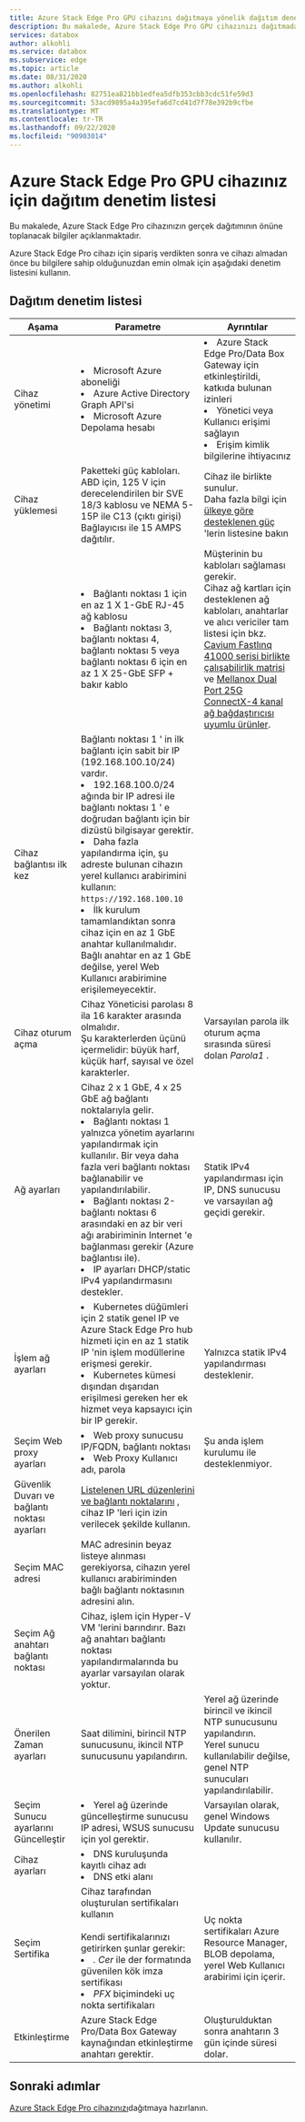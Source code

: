 ```yaml
---
title: Azure Stack Edge Pro GPU cihazını dağıtmaya yönelik dağıtım denetim listesi | Microsoft Docs
description: Bu makalede, Azure Stack Edge Pro GPU cihazınızı dağıtmadan önce toplanacak bilgiler açıklanmaktadır.
services: databox
author: alkohli
ms.service: databox
ms.subservice: edge
ms.topic: article
ms.date: 08/31/2020
ms.author: alkohli
ms.openlocfilehash: 82751ea821bb1edfea5dfb353cbb3cdc51fe59d3
ms.sourcegitcommit: 53acd9895a4a395efa6d7cd41d7f78e392b9cfbe
ms.translationtype: MT
ms.contentlocale: tr-TR
ms.lasthandoff: 09/22/2020
ms.locfileid: "90903014"
---
```

# <a name="deployment-checklist-for-your-azure-stack-edge-pro-gpu-device"></a>Azure Stack Edge Pro GPU cihazınız için dağıtım denetim listesi  

Bu makalede, Azure Stack Edge Pro cihazınızın gerçek dağıtımının önüne toplanacak bilgiler açıklanmaktadır. 

Azure Stack Edge Pro cihazı için sipariş verdikten sonra ve cihazı almadan önce bu bilgilere sahip olduğunuzdan emin olmak için aşağıdaki denetim listesini kullanın. 

## <a name="deployment-checklist"></a>Dağıtım denetim listesi 

| Aşama                             | Parametre                                                                                                                                                                                                                           | Ayrıntılar                                                                                                           |
|-----------------------------------|-------------------------------------------------------------------------------------------------------------------------------------------------------------------------------------------------------------------------------------|-------------------------------------------------------------------------------------------------------------------|
| Cihaz yönetimi               | <li>Microsoft Azure aboneliği</li><li>Azure Active Directory Graph API'si</li><li>Microsoft Azure Depolama hesabı</li>|<li>Azure Stack Edge Pro/Data Box Gateway için etkinleştirildi, katkıda bulunan izinleri</li><li>Yönetici veya Kullanıcı erişimi sağlayın</li><li>Erişim kimlik bilgilerine ihtiyacınız</li> |
| Cihaz yüklemesi               | Paketteki güç kabloları. <br>ABD için, 125 V için derecelendirilen bir SVE 18/3 kablosu ve NEMA 5-15P ile C13 (çıktı girişi) Bağlayıcısı ile 15 AMPS dağıtılır.                                                                                                                                                                                                          | Cihaz ile birlikte sunulur.<br>Daha fazla bilgi için [ülkeye göre desteklenen güç](azure-stack-edge-technical-specifications-power-cords-regional.md) 'lerin listesine bakın                                                                                        |
|                                   | <li>Bağlantı noktası 1 için en az 1 X 1-GbE RJ-45 ağ kablosu  </li><li> Bağlantı noktası 3, bağlantı noktası 4, bağlantı noktası 5 veya bağlantı noktası 6 için en az 1 X 25-GbE SFP + bakır kablo</li>| Müşterinin bu kabloları sağlaması gerekir.<br>Cihaz ağ kartları için desteklenen ağ kabloları, anahtarlar ve alıcı vericiler tam listesi için bkz. [Cavium Fastlınq 41000 serisi birlikte çalışabilirlik matrisi](https://www.marvell.com/documents/xalflardzafh32cfvi0z/) ve [Mellanox Dual Port 25G ConnectX-4 kanal ağ bağdaştırıcısı uyumlu ürünler](https://docs.mellanox.com/display/ConnectX4LxFirmwarev14271016/Firmware+Compatible+Products).| 
| Cihaz bağlantısı ilk kez      | Bağlantı noktası 1 ' in ilk bağlantı için sabit bir IP (192.168.100.10/24) vardır. <li>192.168.100.0/24 ağında bir IP adresi ile bağlantı noktası 1 ' e doğrudan bağlantı için bir dizüstü bilgisayar gerektir.</li><li> Daha fazla yapılandırma için, şu adreste bulunan cihazın yerel kullanıcı arabirimini kullanın: `https://192.168.100.10`</li><li> İlk kurulum tamamlandıktan sonra cihaz için en az 1 GbE anahtar kullanılmalıdır. Bağlı anahtar en az 1 GbE değilse, yerel Web Kullanıcı arabirimine erişilemeyecektir.</li>|                                                                                                                   |
| Cihaz oturum açma                      | Cihaz Yöneticisi parolası 8 ila 16 karakter arasında olmalıdır. <br>Şu karakterlerden üçünü içermelidir: büyük harf, küçük harf, sayısal ve özel karakterler.                                            | Varsayılan parola ilk oturum açma sırasında süresi dolan *Parola1* .                                                     |
| Ağ ayarları                  | Cihaz 2 x 1 GbE, 4 x 25 GbE ağ bağlantı noktalarıyla gelir. <li>Bağlantı noktası 1 yalnızca yönetim ayarlarını yapılandırmak için kullanılır. Bir veya daha fazla veri bağlantı noktası bağlanabilir ve yapılandırılabilir. </li><li> Bağlantı noktası 2-bağlantı noktası 6 arasındaki en az bir veri ağı arabiriminin Internet 'e bağlanması gerekir (Azure bağlantısı ile).</li><li> IP ayarları DHCP/static IPv4 yapılandırmasını destekler. | Statik IPv4 yapılandırması için IP, DNS sunucusu ve varsayılan ağ geçidi gerekir.                                                                                                                  |
| İşlem ağ ayarları     | <li>Kubernetes düğümleri için 2 statik genel IP ve Azure Stack Edge Pro hub hizmeti için en az 1 statik IP 'nin işlem modüllerine erişmesi gerekir.</li><li>Kubernetes kümesi dışından dışarıdan erişilmesi gereken her ek hizmet veya kapsayıcı için bir IP gerekir.</li>                                                                                                                       | Yalnızca statik IPv4 yapılandırması desteklenir.                                                                      |
| Seçim Web proxy ayarları     | <li>Web proxy sunucusu IP/FQDN, bağlantı noktası </li><li>Web Proxy Kullanıcı adı, parola</li>                                                                                                                                                                                                    | Şu anda işlem kurulumu ile desteklenmiyor.                                                                     |
| Güvenlik Duvarı ve bağlantı noktası ayarları        | [Listelenen URL düzenlerini ve bağlantı noktalarını](azure-stack-edge-system-requirements.md#networking-port-requirements) , cihaz IP 'leri için izin verilecek şekilde kullanın.                                                                                                                                                  |                                                                                                                   |
| Seçim MAC adresi            | MAC adresinin beyaz listeye alınması gerekiyorsa, cihazın yerel kullanıcı arabiriminden bağlı bağlantı noktasının adresini alın. |                                                                                                                   |
| Seçim Ağ anahtarı bağlantı noktası    | Cihaz, işlem için Hyper-V VM 'lerini barındırır. Bazı ağ anahtarı bağlantı noktası yapılandırmalarında bu ayarlar varsayılan olarak yoktur.                                                                                                        |                                                                                                                   |
| Önerilen Zaman ayarları       | Saat dilimini, birincil NTP sunucusunu, ikincil NTP sunucusunu yapılandırın.                                                                                                                                                                    | Yerel ağ üzerinde birincil ve ikincil NTP sunucusunu yapılandırın.<br>Yerel sunucu kullanılabilir değilse, genel NTP sunucuları yapılandırılabilir.                                                    |
| Seçim Sunucu ayarlarını Güncelleştir | <li>Yerel ağ üzerinde güncelleştirme sunucusu IP adresi, WSUS sunucusu için yol gerektir. </li> | Varsayılan olarak, genel Windows Update sunucusu kullanılır.|
| Cihaz ayarları                   | <li>DNS kuruluşunda kayıtlı cihaz adı </li><li>DNS etki alanı</li> |                                                                                                                   |
| Seçim Sertifika                      | Cihaz tarafından oluşturulan sertifikaları kullanın <br><br> Kendi sertifikalarınızı getirirken şunlar gerekir: <li>*. Cer* ile der formatında güvenilen kök imza sertifikası </li><li>*PFX* biçimindeki uç nokta sertifikaları</li>|Uç nokta sertifikaları Azure Resource Manager, BLOB depolama, yerel Web Kullanıcı arabirimi için içerir.                                                                                                                   |
| Etkinleştirme                        | Azure Stack Edge Pro/Data Box Gateway kaynağından etkinleştirme anahtarı gerektir.                                                                                                                                                       | Oluşturulduktan sonra anahtarın 3 gün içinde süresi dolar.                                                                        |


## <a name="next-steps"></a>Sonraki adımlar

[Azure Stack Edge Pro cihazınızı](azure-stack-edge-gpu-deploy-prep.md)dağıtmaya hazırlanın.




